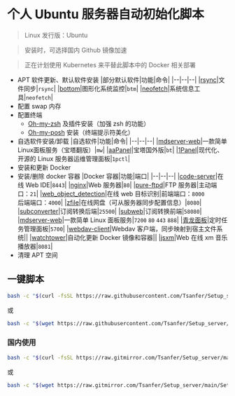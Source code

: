 # 个人 Ubuntu 服务器自动初始化脚本

> Linux 发行版：Ubuntu

> 安装时，可选择国内 Github 镜像加速

> 正在计划使用 Kubernetes 来平替此脚本中的 Docker 相关部署

- APT 软件更新、默认软件安装
  |部分默认软件|功能|命令|
  |--|--|--|
  |[rsync](https://github.com/WayneD/rsync)|文件同步|`rsync`|
  |[bottom](https://github.com/ClementTsang/bottom)|图形化系统监控|`btm`|
  |[neofetch](https://github.com/dylanaraps/neofetch)|系统信息工具|`neofetch`|
- 配置 swap 内存
- 配置终端
  - [Oh-my-zsh](https://github.com/ohmyzsh/ohmyzsh) 及插件安装（加强 zsh 的功能）
  - [Oh-my-posh](https://github.com/JanDeDobbeleer/oh-my-posh) 安装（终端提示符美化）
- 自选软件安装/卸载
  |自选软件|功能|命令|
  |--|--|--|
  |[mdserver-web](https://github.com/midoks/mdserver-web)|一款简单Linux面板服务（宝塔翻版）|`mw`|
  |[aaPanel](https://www.aapanel.com/new/index.html)|宝塔国外版|`bt`|
  |[1Panel](https://github.com/1Panel-dev/1Panel)|现代化、开源的 Linux 服务器运维管理面板|`1pctl`|
- 安装和更新 Docker
- 安装/删除 docker 容器
  |Docker 容器|功能|端口|
  |--|--|--|
  |[code-server](https://github.com/coder/code-server)|在线 Web IDE|`8443`|
  |[nginx](https://hub.docker.com/_/nginx)|Web 服务器|`80`|
  |[pure-ftpd](https://hub.docker.com/r/stilliard/pure-ftpd)|FTP 服务器|主动端口：`21`|
  |[web_object_detection](https://github.com/Tsanfer/web_object_detection)|在线 web 目标识别|前端端口：`8000`<br/>后端端口：`4000`|
  |[zfile](https://github.com/zfile-dev/zfile)|在线网盘（可从服务器同步配置信息）|`8080`|
  |[subconverter](https://github.com/tindy2013/subconverter)|订阅转换后端|`25500`|
  |[subweb](https://github.com/CareyWang/sub-web)|订阅转换前端|`58080`|
  |[mdserver-web](https://github.com/midoks/mdserver-web)|一款简单 Linux 面板服务|`7200` `80` `443` `888`|
  |[青龙面板](https://github.com/whyour/qinglong)|定时任务管理面板|`5700`|
  |[webdav-client](https://github.com/efrecon/docker-webdav-client)|Webdav 客户端，同步映射到宿主文件系统||
  |[watchtower](https://github.com/containrrr/watchtower)|自动化更新 Docker 镜像和容器||
  |[jsxm](https://github.com/a1k0n/jsxm)|Web 在线 xm 音乐播放器|`8081`|
- 清理 APT 空间

## 一键脚本

```sh
bash -c "$(curl -fsSL https://raw.githubusercontent.com/Tsanfer/Setup_server/main/Setup.sh)"
```

或

```sh
bash -c "$(wget https://raw.githubusercontent.com/Tsanfer/Setup_server/main/Setup.sh -O -)"
```

### 国内使用

```sh
bash -c "$(curl -fsSL https://raw.gitmirror.com/Tsanfer/Setup_server/main/Setup.sh)"
```

或

```sh
bash -c "$(wget https://raw.gitmirror.com/Tsanfer/Setup_server/main/Setup.sh -O -)"
```
